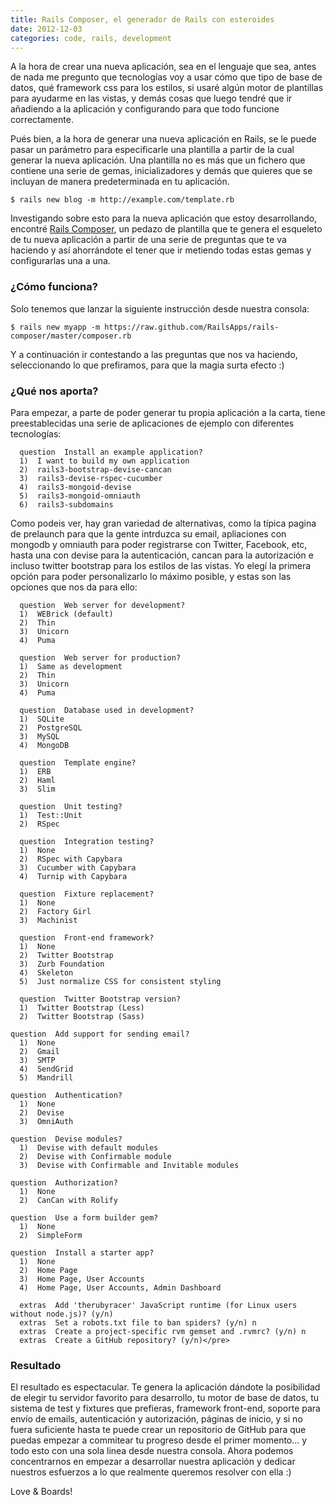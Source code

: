 ```yaml
---
title: Rails Composer, el generador de Rails con esteroides
date: 2012-12-03
categories: code, rails, development
---
```


A la hora de crear una nueva aplicación, sea en el lenguaje que sea, antes de nada me pregunto que tecnologías voy a usar cómo que tipo de base de datos, qué framework css para los estilos, si usaré algún motor de plantillas para ayudarme en las vistas, y demás cosas que luego tendré que ir añadiendo a la aplicación y configurando para que todo funcione correctamente.

Pués bien, a la hora de generar una nueva aplicación en Rails, se le puede pasar un parámetro para especificarle una plantilla a partir de la cual generar la nueva aplicación. Una plantilla no es más que un fichero que contiene una serie de gemas, inicializadores y demás que quieres que se incluyan de manera predeterminada en tu aplicación.

    $ rails new blog -m http://example.com/template.rb

Investigando sobre esto para la nueva aplicación que estoy desarrollando, encontré <a title="Rails Composer" href="http://railsapps.github.com/rails-composer/" target="_blank">Rails Composer</a>, un pedazo de plantilla que te genera el esqueleto de tu nueva aplicación a partir de una serie de preguntas que te va haciendo y así ahorrándote el tener que ir metiendo todas estas gemas y configurarlas una a una.

<!--more-->
<h3>¿Cómo funciona?</h3>

Solo tenemos que lanzar la siguiente instrucción desde nuestra consola:

    $ rails new myapp -m https://raw.github.com/RailsApps/rails-composer/master/composer.rb

Y a continuación ir contestando a las preguntas que nos va haciendo, seleccionando lo que prefiramos, para que la magia surta efecto :)

<h3>¿Qué nos aporta?</h3>

Para empezar, a parte de poder generar tu propia aplicación a la carta, tiene preestablecidas una serie de aplicaciones de ejemplo con diferentes tecnologías:

      question  Install an example application?
      1)  I want to build my own application
      2)  rails3-bootstrap-devise-cancan
      3)  rails3-devise-rspec-cucumber
      4)  rails3-mongoid-devise
      5)  rails3-mongoid-omniauth
      6)  rails3-subdomains

Como podeis ver, hay gran variedad de alternativas, como la típica pagina de prelaunch para que la gente intrduzca su email, apliaciones con mongodb y omniauth para poder registrarse con Twitter, Facebook, etc, hasta una con devise para la autenticación, cancan para la autorización e incluso twitter bootstrap para los estilos de las vistas. Yo elegí la primera opción para poder personalizarlo lo máximo posible, y estas son las opciones que nos da para ello:

      question  Web server for development?
      1)  WEBrick (default)
      2)  Thin
      3)  Unicorn
      4)  Puma
            
      question  Web server for production?
      1)  Same as development
      2)  Thin
      3)  Unicorn
      4)  Puma
      
      question  Database used in development?
      1)  SQLite
      2)  PostgreSQL
      3)  MySQL
      4)  MongoDB
      
      question  Template engine?
      1)  ERB
      2)  Haml
      3)  Slim
      
      question  Unit testing?
      1)  Test::Unit
      2)  RSpec
      
      question  Integration testing?
      1)  None
      2)  RSpec with Capybara
      3)  Cucumber with Capybara
      4)  Turnip with Capybara
      
      question  Fixture replacement?
      1)  None
      2)  Factory Girl
      3)  Machinist
      
      question  Front-end framework?
      1)  None
      2)  Twitter Bootstrap
      3)  Zurb Foundation
      4)  Skeleton
      5)  Just normalize CSS for consistent styling
      
      question  Twitter Bootstrap version?
      1)  Twitter Bootstrap (Less)
      2)  Twitter Bootstrap (Sass)
    
    question  Add support for sending email?
      1)  None
      2)  Gmail
      3)  SMTP
      4)  SendGrid
      5)  Mandrill
    
    question  Authentication?
      1)  None
      2)  Devise
      3)  OmniAuth
    
    question  Devise modules?
      1)  Devise with default modules
      2)  Devise with Confirmable module
      3)  Devise with Confirmable and Invitable modules
    
    question  Authorization?
      1)  None
      2)  CanCan with Rolify
    
    question  Use a form builder gem?
      1)  None
      2)  SimpleForm
    
    question  Install a starter app?
      1)  None
      2)  Home Page
      3)  Home Page, User Accounts
      4)  Home Page, User Accounts, Admin Dashboard
    
      extras  Add 'therubyracer' JavaScript runtime (for Linux users without node.js)? (y/n)
      extras  Set a robots.txt file to ban spiders? (y/n) n
      extras  Create a project-specific rvm gemset and .rvmrc? (y/n) n
      extras  Create a GitHub repository? (y/n)</pre>

<h3>Resultado</h3>

El resultado es espectacular. Te genera la aplicación dándote la posibilidad de elegir tu servidor favorito para desarrollo, tu motor de base de datos, tu sistema de test y fixtures que prefieras, framework front-end, soporte para envío de emails, autenticación y autorización, páginas de inicio, y si no fuera suficiente hasta te puede crear un repositorio de GitHub para que puedas empezar a commitear tu progreso desde el primer momento... y todo esto con una sola linea desde nuestra consola. Ahora podemos concentrarnos en empezar a desarrollar nuestra aplicación y dedicar nuestros esfuerzos a lo que realmente queremos resolver con ella :)

Love &amp; Boards!
